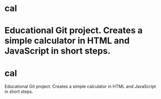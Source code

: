# cal
Educational Git project. Creates a simple calculator in HTML and JavaScript in short steps. 
=======
# cal
Educational Git project. Creates a simple calculator in HTML and JavaScript in short steps. 

